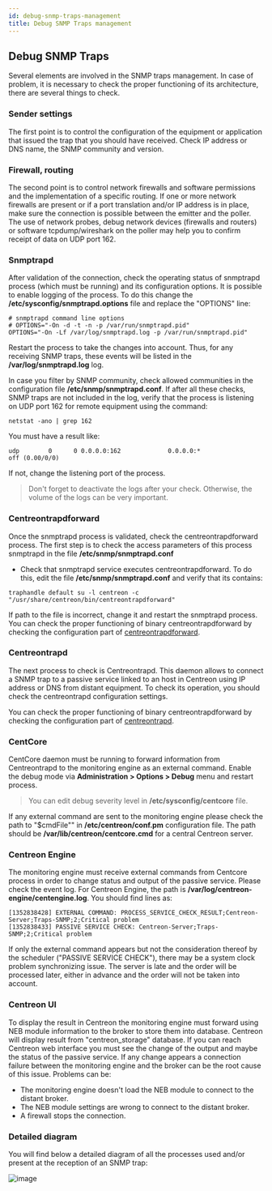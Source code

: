 ```yaml
---
id: debug-snmp-traps-management
title: Debug SNMP Traps management
---
```


## Debug SNMP Traps

Several elements are involved in the SNMP traps management. In case of problem, it is necessary to check the proper
functioning of its architecture, there are several things to check.

### Sender settings

The first point is to control the configuration of the equipment or application that issued the trap that you should
have received. Check IP address or DNS name, the SNMP community and version.

### Firewall, routing

The second point is to control network firewalls and software permissions and the implementation of a specific routing.
If one or more network firewalls are present or if a port translation and/or IP address is in place, make sure the
connection is possible between the emitter and the poller. The use of network probes, debug network devices (firewalls
and routers) or software tcpdump/wireshark on the poller may help you to confirm receipt of data on UDP port 162.

### Snmptrapd

After validation of the connection, check the operating status of snmptrapd process (which must be running) and its
configuration options. It is possible to enable logging of the process. To do this change the
**/etc/sysconfig/snmptrapd.options** file and replace the "OPTIONS" line:

``` shell
# snmptrapd command line options
# OPTIONS="-On -d -t -n -p /var/run/snmptrapd.pid"
OPTIONS="-On -Lf /var/log/snmptrapd.log -p /var/run/snmptrapd.pid"
```

Restart the process to take the changes into account. Thus, for any receiving SNMP traps, these events will be listed
in the **/var/log/snmptrapd.log** log.

In case you filter by SNMP community, check allowed communities in the configuration file **/etc/snmp/snmptrapd.conf**.
If after all these checks, SNMP traps are not included in the log, verify that the process is listening on UDP port 162
for remote equipment using the command:

``` shell
netstat -ano | grep 162
```

You must have a result like:

``` shell
udp        0      0 0.0.0.0:162             0.0.0.0:*                           off (0.00/0/0)
```

If not, change the listening port of the process.

> Don't forget to deactivate the logs after your check. Otherwise, the volume of the logs can be very important.

### Centreontrapdforward

Once the snmptrapd process is validated, check the centreontrapdforward process. The first step is to check the access
parameters of this process snmptrapd in the file **/etc/snmp/snmptrapd.conf**

* Check that snmptrapd service executes centreontrapdforward. To do this, edit the file **/etc/snmp/snmptrapd.conf**
   and verify that its contains:

``` shell
traphandle default su -l centreon -c "/usr/share/centreon/bin/centreontrapdforward"
```

If path to the file is incorrect, change it and restart the snmptrapd process.
You can check the proper functioning of binary centreontrapdforward by checking the configuration part of
[centreontrapdforward](#centreontrapdforward).

### Centreontrapd

The next process to check is Centreontrapd. This daemon allows to connect a SNMP trap to a passive service linked to an
host in Centreon using IP address or DNS from distant equipment.
To check its operation, you should check the centreontrapd configuration settings.

You can check the proper functioning of binary centreontrapdforward by checking the configuration part of
[centreontrapd](#centreontrapd).

### CentCore

CentCore daemon must be running to forward information from Centreontrapd to the monitoring engine as an external command.
Enable the debug mode via **Administration \> Options \> Debug** menu and restart process.

> You can edit debug severity level in **/etc/sysconfig/centcore** file.

If any external command are sent to the monitoring engine please check the path to "$cmdFile"" in **/etc/centreon/conf.pm**
configuration file. The path should be **/var/lib/centreon/centcore.cmd** for a central Centreon server.

### Centreon Engine

The monitoring engine must receive external commands from Centcore process in order to change status and output of the
passive service. Please check the event log. For Centreon Engine, the path is **/var/log/centreon-engine/centengine.log**.
You should find lines as:

``` shell
[1352838428] EXTERNAL COMMAND: PROCESS_SERVICE_CHECK_RESULT;Centreon-Server;Traps-SNMP;2;Critical problem
[1352838433] PASSIVE SERVICE CHECK: Centreon-Server;Traps-SNMP;2;Critical problem
```

If only the external command appears but not the consideration thereof by the scheduler ("PASSIVE SERVICE CHECK"), there may be a system clock problem synchronizing issue.
The server is late and the order will be processed later, either in advance and the order will not be taken into account.

### Centreon UI

To display the result in Centreon the monitoring engine must forward using NEB module information to the broker to
store them into database. Centreon will display result from "centreon_storage" database. If you can reach Centreon web
interface you must see the change of the output and maybe the status of the passive service. If any change appears a
connection failure between the monitoring engine and the broker can be the root cause of this issue. Problems can be:

* The monitoring engine doesn't load the NEB module to connect to the distant broker.
* The NEB module settings are wrong to connect to the distant broker.
* A firewall stops the connection.

### Detailed diagram

You will find below a detailed diagram of all the processes used and/or present at the reception of an SNMP trap:

![image](assets/configuration/kcentreontrapd_schema.png)
